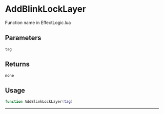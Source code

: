 # AddBlinkLockLayer
Function name in EffectLogic.lua
## Parameters
`tag`
## Returns
`none`
## Usage
```lua
function AddBlinkLockLayer(tag)
```
---
